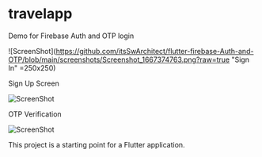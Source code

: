 # travelapp

Demo for Firebase Auth and OTP login

![ScreenShot](https://github.com/itsSwArchitect/flutter-firebase-Auth-and-OTP/blob/main/screenshots/Screenshot_1667374763.png?raw=true "Sign In" =250x250)

Sign Up Screen

![ScreenShot](https://github.com/itsSwArchitect/flutter-firebase-Auth-and-OTP/blob/main/screenshots/Screenshot_1667374768.png?raw=true "Sign Up")


OTP Verification 

![ScreenShot](https://github.com/itsSwArchitect/flutter-firebase-Auth-and-OTP/blob/main/screenshots/Screenshot_1667374819.png?raw=true "Sign Up")

This project is a starting point for a Flutter application.

